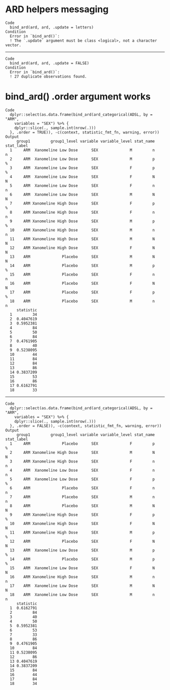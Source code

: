 # ARD helpers messaging

    Code
      bind_ard(ard, ard, .update = letters)
    Condition
      Error in `bind_ard()`:
      ! The `.update` argument must be class <logical>, not a character vector.

---

    Code
      bind_ard(ard, ard, .update = FALSE)
    Condition
      Error in `bind_ard()`:
      ! 27 duplicate observations found.

# bind_ard() .order argument works

    Code
      dplyr::select(as.data.frame(bind_ard(ard_categorical(ADSL, by = "ARM",
        variables = "SEX") %>% {
        dplyr::slice(., sample.int(nrow(.)))
      }, .order = TRUE)), -c(context, statistic_fmt_fn, warning, error))
    Output
         group1         group1_level variable variable_level stat_name stat_label
      1     ARM  Xanomeline Low Dose      SEX              M         n          n
      2     ARM  Xanomeline Low Dose      SEX              M         p          %
      3     ARM  Xanomeline Low Dose      SEX              F         p          %
      4     ARM  Xanomeline Low Dose      SEX              F         N          N
      5     ARM  Xanomeline Low Dose      SEX              F         n          n
      6     ARM  Xanomeline Low Dose      SEX              M         N          N
      7     ARM Xanomeline High Dose      SEX              F         p          %
      8     ARM Xanomeline High Dose      SEX              F         n          n
      9     ARM Xanomeline High Dose      SEX              M         p          %
      10    ARM Xanomeline High Dose      SEX              M         n          n
      11    ARM Xanomeline High Dose      SEX              M         N          N
      12    ARM Xanomeline High Dose      SEX              F         N          N
      13    ARM              Placebo      SEX              M         N          N
      14    ARM              Placebo      SEX              M         p          %
      15    ARM              Placebo      SEX              F         n          n
      16    ARM              Placebo      SEX              F         N          N
      17    ARM              Placebo      SEX              F         p          %
      18    ARM              Placebo      SEX              M         n          n
         statistic
      1         34
      2  0.4047619
      3  0.5952381
      4         84
      5         50
      6         84
      7  0.4761905
      8         40
      9  0.5238095
      10        44
      11        84
      12        84
      13        86
      14 0.3837209
      15        53
      16        86
      17 0.6162791
      18        33

---

    Code
      dplyr::select(as.data.frame(bind_ard(ard_categorical(ADSL, by = "ARM",
        variables = "SEX") %>% {
        dplyr::slice(., sample.int(nrow(.)))
      }, .order = FALSE)), -c(context, statistic_fmt_fn, warning, error))
    Output
         group1         group1_level variable variable_level stat_name stat_label
      1     ARM              Placebo      SEX              F         p          %
      2     ARM Xanomeline High Dose      SEX              M         N          N
      3     ARM Xanomeline High Dose      SEX              F         n          n
      4     ARM  Xanomeline Low Dose      SEX              F         n          n
      5     ARM  Xanomeline Low Dose      SEX              F         p          %
      6     ARM              Placebo      SEX              F         n          n
      7     ARM              Placebo      SEX              M         n          n
      8     ARM              Placebo      SEX              M         N          N
      9     ARM Xanomeline High Dose      SEX              F         p          %
      10    ARM Xanomeline High Dose      SEX              F         N          N
      11    ARM Xanomeline High Dose      SEX              M         p          %
      12    ARM              Placebo      SEX              F         N          N
      13    ARM  Xanomeline Low Dose      SEX              M         p          %
      14    ARM              Placebo      SEX              M         p          %
      15    ARM  Xanomeline Low Dose      SEX              F         N          N
      16    ARM Xanomeline High Dose      SEX              M         n          n
      17    ARM  Xanomeline Low Dose      SEX              M         N          N
      18    ARM  Xanomeline Low Dose      SEX              M         n          n
         statistic
      1  0.6162791
      2         84
      3         40
      4         50
      5  0.5952381
      6         53
      7         33
      8         86
      9  0.4761905
      10        84
      11 0.5238095
      12        86
      13 0.4047619
      14 0.3837209
      15        84
      16        44
      17        84
      18        34

